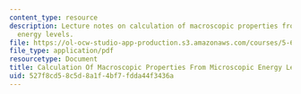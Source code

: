 ```yaml
---
content_type: resource
description: Lecture notes on calculation of macroscopic properties from microscopic
  energy levels.
file: https://ol-ocw-studio-app-production.s3.amazonaws.com/courses/5-62-physical-chemistry-ii-spring-2008/527f8cd58c5d8a1f4bf7fdda44f3436a_09_562ln08.pdf
file_type: application/pdf
resourcetype: Document
title: Calculation Of Macroscopic Properties From Microscopic Energy Levels
uid: 527f8cd5-8c5d-8a1f-4bf7-fdda44f3436a
---
```

